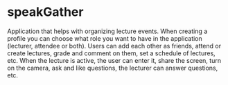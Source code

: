 # speakGather
Application that helps with organizing lecture events. When creating a profile you can choose what role you want to have in the application (lecturer, attendee or both). Users can add each other as friends, attend or create lectures, grade and comment on them, set a schedule of lectures, etc. When the lecture is active, the user can enter it, share the screen, turn on the camera, ask and like questions, the lecturer can answer questions, etc.
